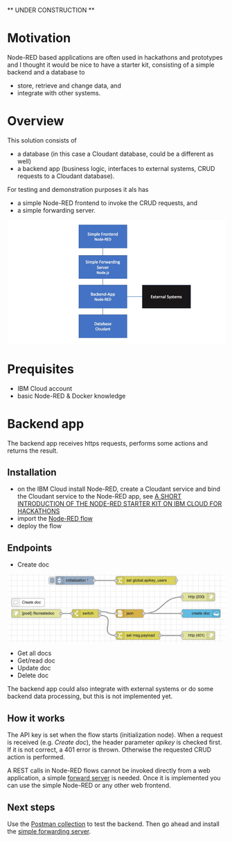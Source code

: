 ** UNDER CONSTRUCTION **

# Motivation

Node-RED based applications are often used in hackathons and prototypes and I thought it would be nice to have a starter kit, consisting of a simple backend and a database to 
- store, retrieve and change data, and
- integrate with other systems.

# Overview
This solution consists of 
- a database (in this case a Cloudant database, could be a different as well)
- a backend app (business logic, interfaces to external systems, CRUD requests to a Cloudant database).

For testing and demonstration purposes it als has
- a simple Node-RED frontend to invoke the CRUD requests, and
- a simple forwarding server.

![Architecture](Node-RED-Backend.jpg)

# Prequisites
- IBM Cloud account
- basic Node-RED & Docker knowledge

# Backend app
The backend app receives https requests, performs some actions and returns the result.
## Installation
- on the IBM Cloud install Node-RED, create a Cloudant service and bind the Cloudant service to the Node-RED app, see [A SHORT INTRODUCTION OF THE NODE-RED STARTER KIT ON IBM CLOUD FOR HACKATHONS](https://suedbroecker.net/2020/03/09/a-short-introduction-of-the-node-red-starter-kit-on-ibm-cloud-for-hackathons/)
- import the [Node-RED flow](https://github.com/gitjps/Node-RED-Cloudant-CRUD/blob/master/Node-RED.json) 
- deploy the flow

## Endpoints

- Create doc

![Node-RED flow](node-red-crud.jpg)

- Get all docs
- Get/read doc
- Update doc
- Delete doc

The backend app could also integrate with external systems or do some backend data processing, but this is not implemented yet.

## How it works
The API key is set when the flow starts (initialization node). When a request is received (e.g. *Create doc*), the header parameter *apikey*  is checked first. If it is not correct, a 401 error is thrown. Otherwise the requested CRUD action is performed.

A REST calls in Node-RED flows cannot be invoked directly from a web application, a simple [forward server](/simple_forward_server) is needed. Once it is implemented you can use the simple Node-RED or any other web frontend.


## Next steps

Use the [Postman collection](https://github.com/gitjps/Node-RED-Backend-and-Frontend/blob/master/NODE-RED-Cloudant-CRUD.postman_collection.json) to test the backend. Then go ahead and install the [simple forwarding server](https://github.com/gitjps/Node-RED-Backend-and-Frontend/tree/master/simple_forward_server).
